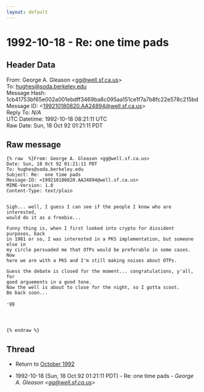 ```yaml
---
layout: default
---
```


# 1992-10-18 - Re:  one time pads

## Header Data

From: George A. Gleason \<gg@well.sf.ca.us\><br>
To: hughes@soda.berkeley.edu<br>
Message Hash: 1cb41753bf65e002a001ebdff3469ba8c095aa151ce1f7a7b8fc22e578c215bd<br>
Message ID: \<199210180820.AA24894@well.sf.ca.us\><br>
Reply To: _N/A_<br>
UTC Datetime: 1992-10-18 08:21:11 UTC<br>
Raw Date: Sun, 18 Oct 92 01:21:11 PDT<br>

## Raw message

```
{% raw  %}From: George A. Gleason <gg@well.sf.ca.us>
Date: Sun, 18 Oct 92 01:21:11 PDT
To: hughes@soda.berkeley.edu
Subject: Re:  one time pads
Message-ID: <199210180820.AA24894@well.sf.ca.us>
MIME-Version: 1.0
Content-Type: text/plain


Sigh... well, I guess I can see if the people I know who are interested,
would do it as a freebie...

Funny thing is, when I first looked into crypto for dissident purposes, back
in 1981 or so, I was interested in a PKS implementation, but someone else in
my circle persuaded me that OTPs would be preferable in some cases.  Now
here we are with a PKS and I'm still making noises about OTPs.  

Guess the debate is closed for the moment... congratulations, y'all, for
good arguements in a good tone.  
Now the well is about to close for the night, so I gotta scoot. 
Be back soon...

-gg




{% endraw %}
```

## Thread

+ Return to [October 1992](/archive/1992/10)

+ 1992-10-18 (Sun, 18 Oct 92 01:21:11 PDT) - Re:  one time pads - _George A. Gleason \<gg@well.sf.ca.us\>_

